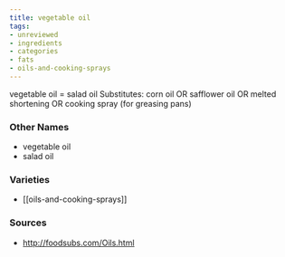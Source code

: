 ```yaml
---
title: vegetable oil
tags:
- unreviewed
- ingredients
- categories
- fats
- oils-and-cooking-sprays
---
```

vegetable oil = salad oil Substitutes: corn oil OR safflower oil OR melted shortening OR cooking spray (for greasing pans)

### Other Names

* vegetable oil
* salad oil

### Varieties

* [[oils-and-cooking-sprays]]

### Sources
* http://foodsubs.com/Oils.html
